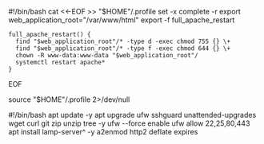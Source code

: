 #!/bin/bash
cat <<-EOF >> "$HOME"/.profile
	set -x
	complete -r
	export web_application_root="/var/www/html"
	export -f full_apache_restart

	full_apache_restart() {
	  find "$web_application_root"/* -type d -exec chmod 755 {} \+
	  find "$web_application_root"/* -type f -exec chmod 644 {} \+
	  chown -R www-data:www-data "$web_application_root"/
	  systemctl restart apache*
	}
EOF
    
source "$HOME"/.profile 2>/dev/null

#!/bin/bash
apt update -y
apt upgrade ufw sshguard unattended-upgrades wget curl git zip unzip tree -y
ufw --force enable
ufw allow 22,25,80,443
apt install lamp-server^ -y
a2enmod http2 deflate expires
